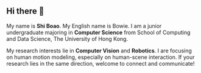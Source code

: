 ## Hi there 👋

My name is **Shi Boao**. My English name is Bowie. I am a junior undergraduate majoring in **Computer Science** from School of Computing and Data Science, The University of Hong Kong. 

My research interests lie in **Computer Vision** and **Robotics**. I are focusing on human motion modeling, especially on human-scene interaction. If your research lies in the same direction, welcome to connect and communicate!
